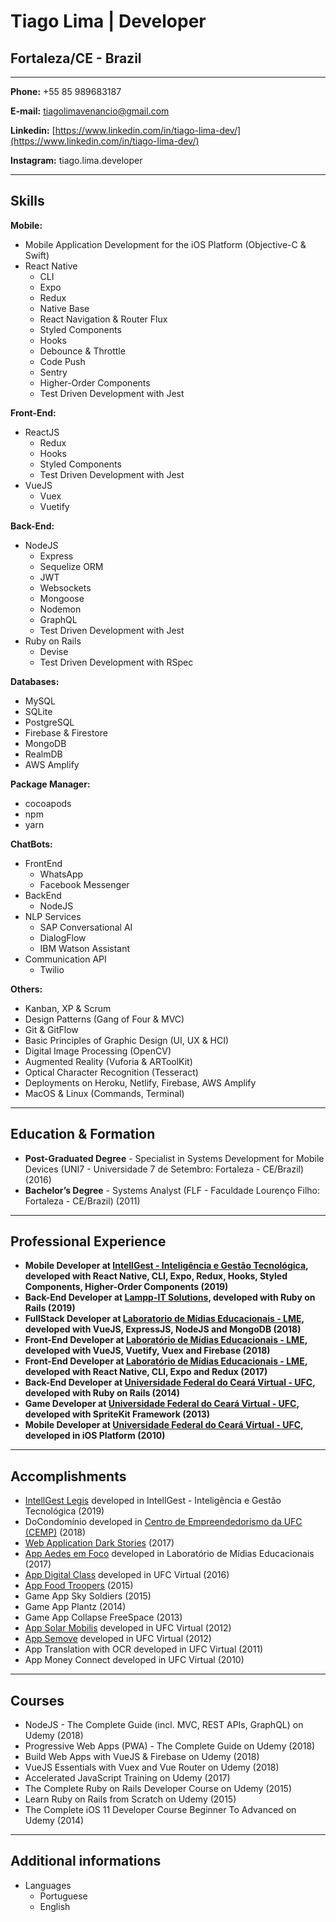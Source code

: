 # Tiago Lima | Developer
## Fortaleza/CE - Brazil

---

**Phone:** +55 85 989683187

**E-mail:** tiagolimavenancio@gmail.com

**Linkedin:** [https://www.linkedin.com/in/tiago-lima-dev/](https://www.linkedin.com/in/tiago-lima-dev/)

**Instagram:** tiago.lima.developer

---

## Skills


**Mobile:**
* Mobile Application Development for the iOS Platform (Objective-C & Swift) 
* React Native 
  - CLI
  - Expo
  - Redux
  - Native Base
  - React Navigation & Router Flux
  - Styled Components
  - Hooks
  - Debounce & Throttle
  - Code Push
  - Sentry
  - Higher-Order Components
  - Test Driven Development with Jest
  
  
**Front-End:**
* ReactJS
  - Redux
  - Hooks
  - Styled Components
  - Test Driven Development with Jest
* VueJS
  - Vuex
  - Vuetify
  

**Back-End:**
* NodeJS 
  - Express
  - Sequelize ORM
  - JWT
  - Websockets
  - Mongoose
  - Nodemon
  - GraphQL
  - Test Driven Development with Jest
* Ruby on Rails
  - Devise 
  - Test Driven Development with RSpec

**Databases:**
* MySQL
* SQLite
* PostgreSQL
* Firebase & Firestore
* MongoDB
* RealmDB
* AWS Amplify


**Package Manager:**
* cocoapods
* npm
* yarn

**ChatBots:**
* FrontEnd
  - WhatsApp
  - Facebook Messenger
* BackEnd
  - NodeJS
* NLP Services
  - SAP Conversational AI
  - DialogFlow
  - IBM Watson Assistant
* Communication API
  - Twilio


**Others:**
* Kanban, XP & Scrum
* Design Patterns (Gang of Four & MVC)
* Git & GitFlow
* Basic Principles of Graphic Design (UI, UX & HCI)
* Digital Image Processing (OpenCV)
* Augmented Reality (Vuforia & ARToolKit)
* Optical Character Recognition (Tesseract)
* Deployments on Heroku, Netlify, Firebase, AWS Amplify
* MacOS & Linux (Commands, Terminal)


---

## Education & Formation

* **Post-Graduated Degree** - Specialist in Systems Development for Mobile Devices (UNI7 - Universidade 7 de Setembro: Fortaleza - CE/Brazil) (2016)
* **Bachelor’s Degree** - Systems Analyst (FLF - Faculdade Lourenço Filho: Fortaleza - CE/Brazil) (2011)


---


## Professional Experience
* **Mobile Developer at [IntellGest - Inteligência e Gestão Tecnológica](https://www.linkedin.com/company/intellgest/), developed with React Native, CLI, Expo, Redux, Hooks, Styled Components, Higher-Order Components (2019)** 
* **Back-End Developer at [Lampp-IT Solutions](https://www.lampp-it.com.br/), developed with Ruby on Rails (2019)**
* **FullStack Developer at [Laboratorio de Mídias Educacionais - LME](http://lme.ufc.br/), developed with VueJS, ExpressJS, NodeJS and MongoDB (2018)**
* **Front-End Developer at [Laboratório de Mídias Educacionais - LME](http://lme.ufc.br/), developed with VueJS, Vuetify, Vuex and Firebase (2018)**
* **Front-End Developer at [Laboratório de Mídias Educacionais - LME](http://lme.ufc.br/), developed with React Native, CLI, Expo and Redux (2017)**
* **Back-End Developer at [Universidade Federal do Ceará Virtual - UFC](http://portal.virtual.ufc.br/), developed with Ruby on Rails (2014)**
* **Game Developer at [Universidade Federal do Ceará Virtual - UFC](http://portal.virtual.ufc.br/), developed with SpriteKit Framework (2013)**
* **Mobile Developer at [Universidade Federal do Ceará Virtual - UFC](http://portal.virtual.ufc.br/), developed in iOS Platform (2010)**



---



## Accomplishments
* [IntellGest Legis](https://apps.apple.com/us/app/intellgest-legis/id1478737517?ls=1) developed in IntellGest - Inteligência e Gestão Tecnológica (2019)
* DoCondomínio developed in [Centro de Empreendedorismo da UFC (CEMP)](https://www.linkedin.com/company/cempufc/) (2018)
* [Web Application Dark Stories](http://dark-stories.herokuapp.com/) (2017)
* [App Aedes em Foco](https://itunes.apple.com/br/app/aedes-em-foco-lme/id1146901883?l=en&mt=8) developed in Laboratório de Mídias Educacionais (2017)
* [App Digital Class](https://itunes.apple.com/br/app/digital-class/id1199107757?l=en&mt=8) developed in UFC Virtual (2016)
* [App Food Troopers](http://tribunadoceara.uol.com.br/noticias/tecnologia/cearenses-criam-aplicativo-com-informacoes-sobre-food-trucks-de-fortaleza/) (2015)
* Game App Sky Soldiers (2015)
* Game App Plantz (2014)
* Game App Collapse FreeSpace (2013)
* [App Solar Mobilis](https://itunes.apple.com/br/app/solar-mobilis/id1213025314?l=en&mt=8) developed in UFC Virtual (2012)
* [App Semove](https://play.google.com/store/apps/details?id=com.semove) developed in UFC Virtual (2012)
* App Translation with OCR developed in UFC Virtual (2011) 
* App Money Connect developed in UFC Virtual (2010) 


---

## Courses

* NodeJS - The Complete Guide (incl. MVC, REST APIs, GraphQL) on Udemy (2018)
* Progressive Web Apps (PWA) - The Complete Guide on Udemy (2018)
* Build Web Apps with VueJS & Firebase on Udemy (2018)
* VueJS Essentials with Vuex and Vue Router on Udemy (2018)
* Accelerated JavaScript Training on Udemy (2017)
* The Complete Ruby on Rails Developer Course on Udemy (2015)
* Learn Ruby on Rails from Scratch on Udemy (2015)
* The Complete iOS 11 Developer Course Beginner To Advanced on Udemy (2014)


---

## Additional informations

* Languages 
  - Portuguese
  - English





